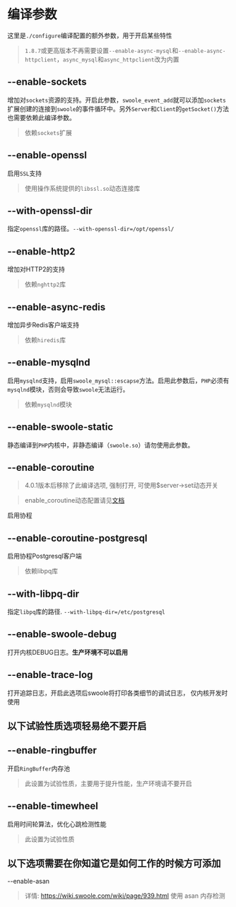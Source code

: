 # 编译参数

这里是`./configure`编译配置的额外参数，用于开启某些特性

> `1.8.7`或更高版本不再需要设置`--enable-async-mysql`和`--enable-async-httpclient`，`async_mysql`和`async_httpclient`改为内置

--enable-sockets
----
增加对`sockets`资源的支持。开启此参数，`swoole_event_add`就可以添加`sockets`扩展创建的连接到`swoole`的事件循环中。另外`Server`和`Client`的`getSocket()`方法也需要依赖此编译参数。
>依赖`sockets`扩展

--enable-openssl
----
启用`SSL`支持
>使用操作系统提供的`libssl.so`动态连接库

--with-openssl-dir
----
指定`openssl`库的路径。`--with-openssl-dir=/opt/openssl/`

--enable-http2
----
增加对HTTP2的支持
>依赖`nghttp2`库

--enable-async-redis
----
增加异步Redis客户端支持
>依赖`hiredis`库

--enable-mysqlnd
----
启用`mysqlnd`支持，启用`swoole_mysql::escapse`方法。启用此参数后，`PHP`必须有`mysqlnd`模块，否则会导致`swoole`无法运行。
>依赖`mysqlnd`模块

--enable-swoole-static
----
静态编译到`PHP`内核中，非静态编译（`swoole.so`）请勿使用此参数。

--enable-coroutine
----
> 4.0.1版本后移除了此编译选项, 强制打开, 可使用$server->set动态开关

> enable_coroutine动态配置请见[文档](https://wiki.swoole.com/wiki/page/949.html)

启用协程

--enable-coroutine-postgresql 
----
启用协程Postgresql客户端
>依赖libpq库 

--with-libpq-dir
----
指定`libpq`库的路径. `--with-libpq-dir=/etc/postgresql`

--enable-swoole-debug
----
打开内核DEBUG日志。**生产环境不可以启用**

--enable-trace-log
----
打开追踪日志，开启此选项后swoole将打印各类细节的调试日志， 仅内核开发时使用

## 以下试验性质选项轻易绝不要开启

--enable-ringbuffer
----
开启`RingBuffer`内存池
> 此设置为试验性质，主要用于提升性能，生产环境请不要开启

--enable-timewheel
----
启用时间轮算法，优化心跳检测性能
> 此设置为试验性质

## 以下选项需要在你知道它是如何工作的时候方可添加

--enable-asan
> 详情: https://wiki.swoole.com/wiki/page/939.html
使用 asan 内存检测
